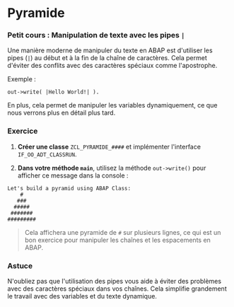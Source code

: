 # Pyramide

### Petit cours : Manipulation de texte avec les pipes `|`

Une manière moderne de manipuler du texte en ABAP est d'utiliser les pipes (`|`) au début et à la fin de la chaîne de caractères. Cela permet d'éviter des conflits avec des caractères spéciaux comme l'apostrophe.

Exemple :

```ABAP
out->write( |Hello World!| ).
```

En plus, cela permet de manipuler les variables dynamiquement, ce que nous verrons plus en détail plus tard.

### Exercice

1. **Créer une classe** `ZCL_PYRAMIDE_####` et implémenter l'interface `IF_OO_ADT_CLASSRUN`.
   
2. **Dans votre méthode `main`**, utilisez la méthode `out->write()` pour afficher ce message dans la console :

```TEXT
Let's build a pyramid using ABAP Class:
    #    
   ###   
  #####  
 ####### 
#########
```

> Cela affichera une pyramide de `#` sur plusieurs lignes, ce qui est un bon exercice pour manipuler les chaînes et les espacements en ABAP.

### Astuce
N'oubliez pas que l'utilisation des pipes vous aide à éviter des problèmes avec des caractères spéciaux dans vos chaînes. Cela simplifie grandement le travail avec des variables et du texte dynamique.

